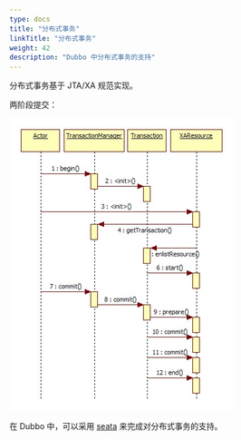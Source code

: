 ```yaml
---
type: docs
title: "分布式事务"
linkTitle: "分布式事务"
weight: 42
description: "Dubbo 中分布式事务的支持"
---
```


分布式事务基于 JTA/XA 规范实现。

两阶段提交：

![/user-guide/images/jta-xa.jpg](/imgs/user/jta-xa.jpg)

在 Dubbo 中，可以采用 [seata](/zh/blog/2019/01/17/how-to-use-fescar-to-ensure-consistency-between-dubbo-microservices/) 来完成对分布式事务的支持。